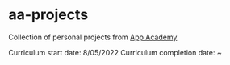 # aa-projects

Collection of personal projects from [App Academy](https://my.appacademy.io/)

Curriculum start date: 8/05/2022
Curriculum completion date: ~
